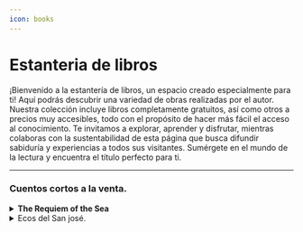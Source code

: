 ```yaml
---
icon: books
---
```


# Estanteria de libros

¡Bienvenido a la estantería de libros, un espacio creado especialmente para ti! Aquí podrás descubrir una variedad de obras realizadas por el autor. Nuestra colección incluye libros completamente gratuitos, así como otros a precios muy accesibles, todo con el propósito de hacer más fácil el acceso al conocimiento. Te invitamos a explorar, aprender y disfrutar, mientras colaboras con la sustentabilidad de esta página que busca difundir sabiduría y experiencias a todos sus visitantes. Sumérgete en el mundo de la lectura y encuentra el título perfecto para ti.

***

### Cuentos cortos a la venta.

<details>

<summary><strong>The Requiem of the Sea</strong></summary>

We invite you to be part of the launch of a unique literary work: **"The Requiem of the Sea"**. This isn't just a short story; it's an immersive, poetic, and deeply emotional experience based on the legendary tragedy of the San José galleon. This product has been created with exceptional quality, from the narrative to the visual materials, to ensure that both you and your customers will be captivated.

![](../.gitbook/assets/coverENG.jpg)

Buy now---> [here](https://go.hotmart.com/Q100177044E)

</details>

<details>

<summary>Ecos del San josé.</summary>

El caos ruge. Los cañones truenan. El mar reclama el barco más poderoso de su tiempo. Pero en medio del naufragio, un hombre no busca salvarse, busca encontrarla a ella. Su rostro se revela "como mi muerte, pero también como mi vida". Una historia de amor que desafía el tiempo y la tragedia.

![](<../.gitbook/assets/Ecos del San Jose!.jpg>)

#### Promoción Especial: **Ecos del San José**

Descubre un relato donde el amor desafía las tormentas y la temporalidad. **"Ecos del San José"** no es solo un cuento, es una experiencia épica sumergida en la historia y la emoción. Perfecto para aquellos que buscan una narrativa que los transporte a épocas pasadas, donde el romance y el destino se entrelazan en un mar de incertidumbres y descubrimientos. Adquiere este título hoy y siente cada batida del océano y cada latido de un amor eterno. ¡No te lo pierdas! Adquiere tu copia ---> [AQUI!](https://go.hotmart.com/C100167402Y)

</details>
